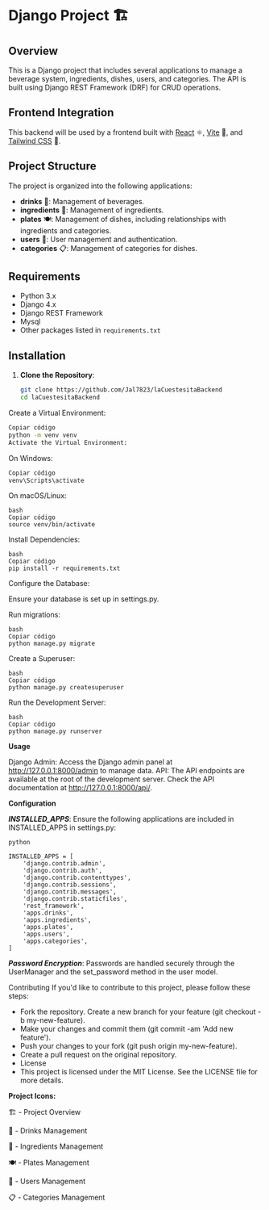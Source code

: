 # Django Project 🏗️

## Overview

This is a Django project that includes several applications to manage a beverage system, ingredients, dishes, users, and categories. The API is built using Django REST Framework (DRF) for CRUD operations.

## Frontend Integration

This backend will be used by a frontend built with [React](https://reactjs.org/) ⚛️, [Vite](https://vitejs.dev/) 🚀, and [Tailwind CSS](https://tailwindcss.com/) 🌊.


## Project Structure

The project is organized into the following applications:

- **drinks** 🍹: Management of beverages.
- **ingredients** 🥕: Management of ingredients.
- **plates** 🍽️: Management of dishes, including relationships with ingredients and categories.
- **users** 👤: User management and authentication.
- **categories** 📋: Management of categories for dishes.

## Requirements

- Python 3.x
- Django 4.x
- Django REST Framework
- Mysql
- Other packages listed in `requirements.txt`

## Installation

1. **Clone the Repository**:

   ```bash
   git clone https://github.com/Jal7823/laCuestesitaBackend
   cd laCuestesitaBackend
Create a Virtual Environment:

```bash
Copiar código
python -m venv venv
Activate the Virtual Environment:
```

On Windows:

```bash
Copiar código
venv\Scripts\activate
```
On macOS/Linux:
```
bash
Copiar código
source venv/bin/activate
```
Install Dependencies:
```
bash
Copiar código
pip install -r requirements.txt
```
Configure the Database:

Ensure your database is set up in settings.py.

Run migrations:
```
bash
Copiar código
python manage.py migrate
```
Create a Superuser:
```
bash
Copiar código
python manage.py createsuperuser
```
Run the Development Server:
```
bash
Copiar código
python manage.py runserver
```
**Usage**

Django Admin: Access the Django admin panel at http://127.0.0.1:8000/admin to manage data.
API: The API endpoints are available at the root of the development server. Check the API documentation at http://127.0.0.1:8000/api/.

**Configuration**

***INSTALLED_APPS***: Ensure the following applications are included in INSTALLED_APPS in settings.py:
```
python

INSTALLED_APPS = [
    'django.contrib.admin',
    'django.contrib.auth',
    'django.contrib.contenttypes',
    'django.contrib.sessions',
    'django.contrib.messages',
    'django.contrib.staticfiles',
    'rest_framework',
    'apps.drinks',
    'apps.ingredients',
    'apps.plates',
    'apps.users',
    'apps.categories',
]
```
***Password Encryption***: Passwords are handled securely through the UserManager and the set_password method in the user model.

Contributing
If you'd like to contribute to this project, please follow these steps:

- Fork the repository.
Create a new branch for your feature (git checkout -b my-new-feature).
- Make your changes and commit them (git commit -am 'Add new feature').
- Push your changes to your fork (git push origin my-new-feature).
- Create a pull request on the original repository.
- License
- This project is licensed under the MIT License. See the LICENSE file for more details.


**Project Icons:**

🏗️ - Project Overview

🍹 - Drinks Management

🥕 - Ingredients Management

🍽️ - Plates Management

👤 - Users Management

📋 - Categories Management

